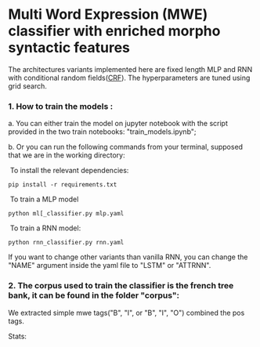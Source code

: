# Multi Word Expression (MWE) classifier with enriched morpho syntactic features 

The architectures variants implemented here are fixed length MLP and RNN with conditional random fields([CRF](https://arxiv.org/abs/1508.01991)). The hyperparameters are tuned using grid search.

### 1. How to train the models :

a. You can either train the model on jupyter notebook with the script provided in the two train notebooks: "train_models.ipynb";

b. Or you can run the following commands from your terminal, supposed that we are in the working directory:

​     To install the relevant dependencies:

```
pip install -r requirements.txt
```

​     To train a MLP model

```
python ml[_classifier.py mlp.yaml
```

​     To train a RNN model:

```
python rnn_classifier.py rnn.yaml
```

​If you want to change other variants than vanilla RNN, you can change the "NAME" argument inside the yaml file to "LSTM" or "ATTRNN".

### 2. The corpus used to train the classifier is the french tree bank, it can be found in the folder "corpus":

We extracted simple mwe tags("B", "I", or "B", "I", "O") combined the pos tags. 

Stats:


```





